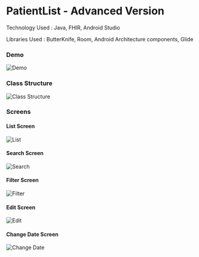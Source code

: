 # PatientList - Advanced Version

Technology Used : Java, FHIR, Android Studio

Libraries Used : ButterKnife, Room, Android Architecture components, Glide

### Demo

![Demo](play.gif)

### Class Structure

![Class Structure](ClassStructure.png)

### Screens

#### List Screen

![List](1.png)

#### Search Screen
![Search](2.png)

#### Filter Screen
![Filter](3.png)

#### Edit Screen
![Edit](4.png)

#### Change Date Screen
![Change Date](5.png)

